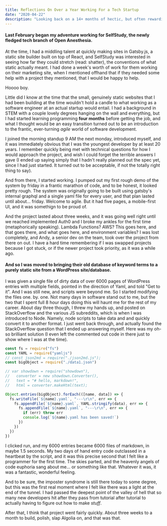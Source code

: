 ```yaml
---
title: Reflections On Over a Year Working For a Tech Startup
date: "2020-04-22"
description: "Looking back on a 14+ months of hectic, but often rewarding, work."
---
```


#### Last February began my adventure working for SelfStudy, the newly fledged tech branch of Open Anesthesia.

At the time, I had a middling talent at quickly making sites in Gatsby.js, a static site builder built on top of React, and SelfStudy was interested in seeing how far they could stretch (read: shatter), the conventions of what static actually meant. I had done a week's worth of work for them working on their marketing site, when I mentioned offhand that if they needed some help with a project they mentioned, that I would be happy to help.

Hoooo boy.

Little did I know at the time that the small, genuinely static websites that I had been building at the time wouldn't hold a candle to what working as a software engineer at an actual startup would entail. I had a background in STEM with a couple lovely degrees hanging on the wall and everything, but I had started learning programming **four months** before getting the job, and what I thought would be an easy transition turned out to be an introduction to the frantic, ever-turning _agile_ world of software development.

I joined the morning standup 9 AM the next monday, introduced myself, and it was immediately obvious that I was the youngest developer by at least 20 years. I remember quickly being met with technical questions for how I would approach the project, and wish I could forget the terrible answers I gave (I ended up saying simply that I hadn't really planned out the spec yet, since I had just started. It turned out to be acceptable, if not the totally right thing to say).

And from there, I started working. I pumped out my first rough demo of the system by friday in a frantic marathon of code, and to be honest, it looked pretty rough. The system was originally going to be built using gatsby's internal graphql and a single yaml file for every user, and that plan lasted until about... friday. Welcome to agile. But it had five pages, a mobile-first UI, and it was somethign to be proud of.

And the project lasted about three weeks, and it was going well right until we reached implemented Auth0 and I broke my ankles for the first time (metaphorically speaking). Lambda Functions? AWS? This goes here, and that goes there, and what goes here, and environment variables? I was lost completely, and Andy, a senior dev on the team, took over the project from there on out. I have a hard time remembering if I was swapped projects because I got stuck, or if the newer project took priority, as it was a while ago.

#### And so I was moved to bringing their old database of keyword terms to a purely static site from a WordPress site/database.

I was given a single file of dirty data of over 6000 pages of WordPress entries with multiple fields, pointed in the direction of Yaml, and told "Get to it". And I was still new, and scripts were beyond me. So I started modifying the files one. by. one. Not many days in software stand out to me, but the two that I spent full 8 hour days doing this will haunt me for the rest of my career. About day three though, I threw my hands up, and posted on StackOverflow and the various JS subreddits, which is when I was introduced to Node. Namely, node scripts to take data and and quickly convert it to another format. I just went back through, and actually found the StackOverflow question that I ended up answering myself. Here was my oh-so brilliant solution (I even left the commented out code in there just to show where I was at the time).

```js
const fs = require("fs")
const YAML = require("yamljs")
// const json2md = require("./json2md.js");
const bigObject = require("./data1.json")

// var showdown = require("showdown"),
//   converter = new showdown.Converter(),
//   text = "# hello, markdown!",
//   html = converter.makeHtml(text);

Object.entries(bigObject).forEach(([name, data]) => {
  fs.writeFile(`${name}.yaml`, "---\r\n", err => {
    fs.appendFile(`${name}.yaml`, YAML.stringify(data), err => {
      fs.appendFile(`${name}.yaml`, "---\r\n", err => {
        if (err) throw err
        console.log(`${name}.yaml has been saved!`)
      })
    })
  })
})
```

I clicked run, and my 6000 entries became 6000 files of markdown, in maybe 1.5 seconds. My two days of hand entry code outclassed in a heartbeat by the script, and it was this precise second that I felt like a programmer for the first time. The skies parted, and the heavenly angels of code euphoria sang about me... or something like that. Whatever it was, it was a fantastic, wonderful feeling.

And to be sure, the imposter syndrome is still there today to some degree, but this was the first real moment where I felt like there was a light at the end of the tunnel. I had passed the deepest point of the valley of hell that so many new developers hit after they pass from tutorial after tutorial to actually having to figure out how to make _stuff_.

After that, I think that project went fairly quickly. About three weeks to a month to build, polish, slap Algolia on, and that was that.
